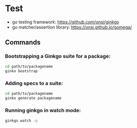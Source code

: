 # Test

- go testing framework: https://github.com/onsi/ginkgo
- go matcher/assertion library: https://onsi.github.io/gomega/

## Commands

### Bootstrapping a Ginkgo suite for a package:
``` bash
cd path/to/packagename
ginko bootstrap
```

### Adding specs to a suite:
```bash
cd path/to/packagename
ginko generate packagename
```

### Running ginkgo in watch mode:
```bash
ginkgo watch -p
```
